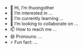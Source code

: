 - 👋 Hi, I’m thuongother
- 👀 I’m interested in ...
- 🌱 I’m currently learning ...
- 💞️ I’m looking to collaborate on ...
- 📫 How to reach me ...
- 😄 Pronouns: ...
- ⚡ Fun fact: ...

<!---
thuongother/thuongother is a ✨ special ✨ repository because its `README.md` (this file) appears on your GitHub profile.
You can click the Preview link to take a look at your changes.
--->
